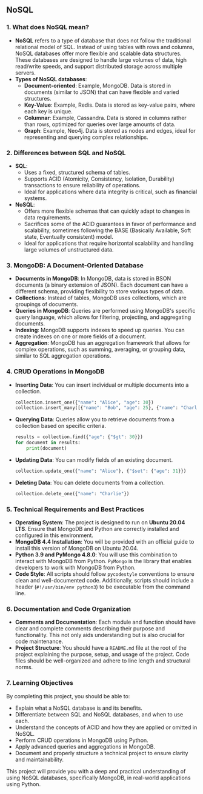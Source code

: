 ## NoSQL

### 1. **What does NoSQL mean?**
   - **NoSQL** refers to a type of database that does not follow the traditional relational model of SQL. Instead of using tables with rows and columns, NoSQL databases offer more flexible and scalable data structures. These databases are designed to handle large volumes of data, high read/write speeds, and support distributed storage across multiple servers.
   - **Types of NoSQL databases**:
     - **Document-oriented**: Example, MongoDB. Data is stored in documents (similar to JSON) that can have flexible and varied structures.
     - **Key-Value**: Example, Redis. Data is stored as key-value pairs, where each key is unique.
     - **Columnar**: Example, Cassandra. Data is stored in columns rather than rows, optimized for queries over large amounts of data.
     - **Graph**: Example, Neo4j. Data is stored as nodes and edges, ideal for representing and querying complex relationships.

### 2. **Differences between SQL and NoSQL**
   - **SQL**:
     - Uses a fixed, structured schema of tables.
     - Supports ACID (Atomicity, Consistency, Isolation, Durability) transactions to ensure reliability of operations.
     - Ideal for applications where data integrity is critical, such as financial systems.
   - **NoSQL**:
     - Offers more flexible schemas that can quickly adapt to changes in data requirements.
     - Sacrifices some of the ACID guarantees in favor of performance and scalability, sometimes following the BASE (Basically Available, Soft state, Eventually consistent) model.
     - Ideal for applications that require horizontal scalability and handling large volumes of unstructured data.

### 3. **MongoDB: A Document-Oriented Database**
   - **Documents in MongoDB**: In MongoDB, data is stored in BSON documents (a binary extension of JSON). Each document can have a different schema, providing flexibility to store various types of data.
   - **Collections**: Instead of tables, MongoDB uses collections, which are groupings of documents.
   - **Queries in MongoDB**: Queries are performed using MongoDB's specific query language, which allows for filtering, projecting, and aggregating documents.
   - **Indexing**: MongoDB supports indexes to speed up queries. You can create indexes on one or more fields of a document.
   - **Aggregation**: MongoDB has an aggregation framework that allows for complex operations, such as summing, averaging, or grouping data, similar to SQL aggregation operations.

### 4. **CRUD Operations in MongoDB**
   - **Inserting Data**: You can insert individual or multiple documents into a collection.
     ```python
     collection.insert_one({"name": "Alice", "age": 30})
     collection.insert_many([{"name": "Bob", "age": 25}, {"name": "Charlie", "age": 35}])
     ```
   - **Querying Data**: Queries allow you to retrieve documents from a collection based on specific criteria.
     ```python
     results = collection.find({"age": {"$gt": 30}})
     for document in results:
         print(document)
     ```
   - **Updating Data**: You can modify fields of an existing document.
     ```python
     collection.update_one({"name": "Alice"}, {"$set": {"age": 31}})
     ```
   - **Deleting Data**: You can delete documents from a collection.
     ```python
     collection.delete_one({"name": "Charlie"})
     ```

### 5. **Technical Requirements and Best Practices**
   - **Operating System**: The project is designed to run on **Ubuntu 20.04 LTS**. Ensure that MongoDB and Python are correctly installed and configured in this environment.
   - **MongoDB 4.4 Installation**: You will be provided with an official guide to install this version of MongoDB on Ubuntu 20.04.
   - **Python 3.9 and PyMongo 4.8.0**: You will use this combination to interact with MongoDB from Python. `PyMongo` is the library that enables developers to work with MongoDB from Python.
   - **Code Style**: All scripts should follow `pycodestyle` conventions to ensure clean and well-documented code. Additionally, scripts should include a header (`#!/usr/bin/env python3`) to be executable from the command line.

### 6. **Documentation and Code Organization**
   - **Comments and Documentation**: Each module and function should have clear and complete comments describing their purpose and functionality. This not only aids understanding but is also crucial for code maintenance.
   - **Project Structure**: You should have a `README.md` file at the root of the project explaining the purpose, setup, and usage of the project. Code files should be well-organized and adhere to line length and structural norms.

### 7. **Learning Objectives**
   By completing this project, you should be able to:
   - Explain what a NoSQL database is and its benefits.
   - Differentiate between SQL and NoSQL databases, and when to use each.
   - Understand the concepts of ACID and how they are applied or omitted in NoSQL.
   - Perform CRUD operations in MongoDB using Python.
   - Apply advanced queries and aggregations in MongoDB.
   - Document and properly structure a technical project to ensure clarity and maintainability.

This project will provide you with a deep and practical understanding of using NoSQL databases, specifically MongoDB, in real-world applications using Python.